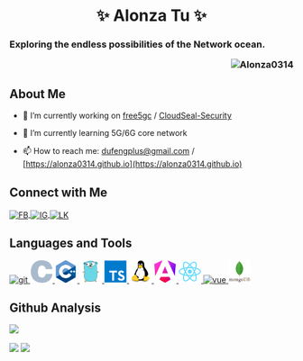 <h1 align="center">✨ Alonza Tu ✨</h1>
<h3 align="left">Exploring the endless possibilities of the Network ocean.<p align="right"> <img src="https://komarev.com/ghpvc/?username=Alonza0314&label=Profile%20views&color=0e75b6&style=flat" alt="Alonza0314" /> </p></h3>

<h2>About Me</h2>

- 🔭 I’m currently working on [free5gc](https://github.com/free5gc) / [CloudSeal-Security](https://github.com/CloudSeal-Security)

- 🌱 I’m currently learning 5G/6G core network

- 📫 How to reach me: dufengplus@gmail.com / [https://alonza0314.github.io](https://alonza0314.github.io)

<h2>Connect with Me</h2>
<p align="left">
  <a href="https://www.facebook.com/profile.php?id=100005221907361&mibextid=LQQJ4d" target="_blank">
  	<img align="center" src="https://raw.githubusercontent.com/rahuldkjain/github-profile-readme-generator/master/src/images/icons/Social/facebook.svg" alt="FB" height="30" width="40" /
  </a>
  <a href="https://www.instagram.com/df_alonza_03.14" target="_blank">
    <img align="center" src="https://raw.githubusercontent.com/rahuldkjain/github-profile-readme-generator/master/src/images/icons/Social/instagram.svg" alt="IG" height="30" width="40" />
  </a>
  <a href="https://www.linkedin.com/in/feng-tu/" target="_blank">
    <img align="center" src="https://raw.githubusercontent.com/rahuldkjain/github-profile-readme-generator/master/src/images/icons/Social/linked-in-alt.svg" alt="LK" height="30" width="40" />
  </a>
</p>

<h2 align="left">Languages and Tools</h2>
<p align="left">
  <a href="https://git-scm.com/" target="_blank" rel="noreferrer">
    <img src="https://www.vectorlogo.zone/logos/git-scm/git-scm-icon.svg" alt="git" width="40" height="40"/>
  </a>
  <a href="https://www.cprogramming.com/" target="_blank" rel="noreferrer">
    <img src="https://raw.githubusercontent.com/devicons/devicon/master/icons/c/c-original.svg" alt="c" width="40" height="40"/>
  </a>
  <a href="https://www.w3schools.com/cpp/" target="_blank" rel="noreferrer">
    <img src="https://raw.githubusercontent.com/devicons/devicon/master/icons/cplusplus/cplusplus-original.svg"
      alt="cplusplus" width="40" height="40" /> 
  </a>
  <a href="https://golang.org" target="_blank" rel="noreferrer">
    <img src="https://raw.githubusercontent.com/devicons/devicon/master/icons/go/go-original.svg" alt="go" width="40" height="40"/>
  </a>
  <a href="https://www.typescriptlang.org/" target="_blank" rel="noreferrer">
    <img src="https://raw.githubusercontent.com/devicons/devicon/master/icons/typescript/typescript-original.svg" alt="typescript" width="40" height="40"/>
  </a>
  <a href="https://www.linux.org/" target="_blank" rel="noreferrer">
    <img src="https://raw.githubusercontent.com/devicons/devicon/master/icons/linux/linux-original.svg" alt="linux" width="40" height="40"/>
  </a>
  <a href="https://angular.dev" target="_blank" rel="noreferrer">
    <img src="https://raw.githubusercontent.com/devicons/devicon/master/icons/angular/angular-original.svg" alt="angular" width="40" height="40"/>
  </a>
  <a href="https://react.dev" target="_blank" rel="noreferrer">
    <img src="https://raw.githubusercontent.com/devicons/devicon/master/icons/react/react-original.svg" alt="react" width="40" height="40"/>
  </a>
  <a href="https://vuejs.org" target="_blank" rel="noreferrer">
    <img src="https://cdn.jsdelivr.net/gh/devicons/devicon@latest/icons/vuejs/vuejs-original.svg" alt="vue" width="40" height="40"/>
  </a>
  <a href="https://www.mongodb.com/" target="_blank" rel="noreferrer">
    <img src="https://raw.githubusercontent.com/devicons/devicon/master/icons/mongodb/mongodb-original-wordmark.svg" alt="mongodb" width="40" height="40"/>
  </a>
</p>

<h2>Github Analysis</h2>

![](http://github-profile-summary-cards.vercel.app/api/cards/profile-details?username=Alonza0314&theme=vue)

![](http://github-profile-summary-cards.vercel.app/api/cards/stats?username=Alonza0314&theme=github)
![](http://github-profile-summary-cards.vercel.app/api/cards/repos-per-language?username=Alonza0314&theme=github)
